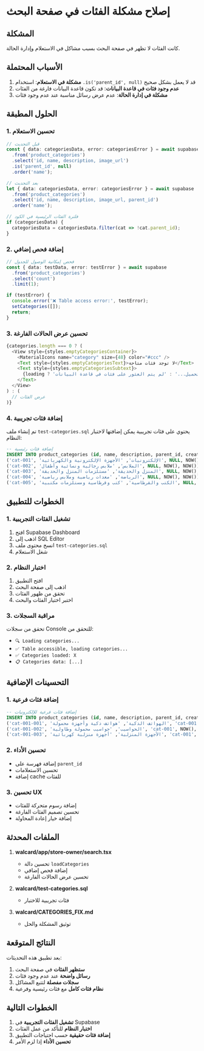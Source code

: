 # إصلاح مشكلة الفئات في صفحة البحث

## المشكلة

كانت الفئات لا تظهر في صفحة البحث بسبب مشاكل في الاستعلام وإدارة الحالة.

## الأسباب المحتملة

1. **مشكلة في الاستعلام**: استخدام `.is('parent_id', null)` قد لا يعمل بشكل صحيح
2. **عدم وجود فئات في قاعدة البيانات**: قد تكون قاعدة البيانات فارغة من الفئات
3. **مشكلة في إدارة الحالة**: عدم عرض رسائل مناسبة عند عدم وجود فئات

## الحلول المطبقة

### 1. تحسين الاستعلام

```typescript
// قبل التحديث
const { data: categoriesData, error: categoriesError } = await supabase
  .from('product_categories')
  .select('id, name, description, image_url')
  .is('parent_id', null)
  .order('name');

// بعد التحديث
let { data: categoriesData, error: categoriesError } = await supabase
  .from('product_categories')
  .select('id, name, description, image_url, parent_id')
  .order('name');

// فلترة الفئات الرئيسية في الكود
if (categoriesData) {
  categoriesData = categoriesData.filter(cat => !cat.parent_id);
}
```

### 2. إضافة فحص إضافي

```typescript
// فحص إمكانية الوصول للجدول
const { data: testData, error: testError } = await supabase
  .from('product_categories')
  .select('count')
  .limit(1);

if (testError) {
  console.error('❌ Table access error:', testError);
  setCategories([]);
  return;
}
```

### 3. تحسين عرض الحالات الفارغة

```typescript
{categories.length === 0 ? (
  <View style={styles.emptyCategoriesContainer}>
    <MaterialIcons name="category" size={48} color="#ccc" />
    <Text style={styles.emptyCategoriesText}>لا توجد فئات متاحة</Text>
    <Text style={styles.emptyCategoriesSubtext}>
      {loading ? 'جاري التحميل...' : 'لم يتم العثور على فئات في قاعدة البيانات'}
    </Text>
  </View>
) : (
  // عرض الفئات
)}
```

### 4. إضافة فئات تجريبية

تم إنشاء ملف `test-categories.sql` يحتوي على فئات تجريبية يمكن إضافتها لاختبار النظام:

```sql
-- إضافة فئات رئيسية
INSERT INTO product_categories (id, name, description, parent_id, created_at, updated_at) VALUES
('cat-001', 'الإلكترونيات', 'الأجهزة الإلكترونية والكهربائية', NULL, NOW(), NOW()),
('cat-002', 'الملابس', 'ملابس رجالية ونسائية وأطفال', NULL, NOW(), NOW()),
('cat-003', 'المنزل والحديقة', 'مستلزمات المنزل والحديقة', NULL, NOW(), NOW()),
('cat-004', 'الرياضة', 'معدات رياضية وملابس رياضية', NULL, NOW(), NOW()),
('cat-005', 'الكتب والقرطاسية', 'كتب وقرطاسية ومستلزمات مكتبية', NULL, NOW(), NOW());
```

## الخطوات للتطبيق

### 1. تشغيل الفئات التجريبية

1. افتح Supabase Dashboard
2. اذهب إلى SQL Editor
3. انسخ محتوى ملف `test-categories.sql`
4. شغل الاستعلام

### 2. اختبار النظام

1. افتح التطبيق
2. اذهب إلى صفحة البحث
3. تحقق من ظهور الفئات
4. اختبر اختيار الفئات والبحث

### 3. مراقبة السجلات

تحقق من سجلات Console للتحقق من:
- `🔍 Loading categories...`
- `✅ Table accessible, loading categories...`
- `✅ Categories loaded: X`
- `📋 Categories data: [...]`

## التحسينات الإضافية

### 1. إضافة فئات فرعية

```sql
-- إضافة فئات فرعية للإلكترونيات
INSERT INTO product_categories (id, name, description, parent_id, created_at, updated_at) VALUES
('cat-001-001', 'الهواتف الذكية', 'هواتف ذكية وأجهزة محمولة', 'cat-001', NOW(), NOW()),
('cat-001-002', 'الحواسيب', 'حواسيب محمولة وطاولية', 'cat-001', NOW(), NOW()),
('cat-001-003', 'الأجهزة المنزلية', 'أجهزة منزلية كهربائية', 'cat-001', NOW(), NOW());
```

### 2. تحسين الأداء

- إضافة فهرسة على `parent_id`
- تحسين الاستعلامات
- إضافة cache للفئات

### 3. تحسين UX

- إضافة رسوم متحركة للفئات
- تحسين تصميم الفئات الفارغة
- إضافة خيار إعادة المحاولة

## الملفات المحدثة

1. **walcard/app/store-owner/search.tsx**
   - تحسين دالة `loadCategories`
   - إضافة فحص إضافي
   - تحسين عرض الحالات الفارغة

2. **walcard/test-categories.sql**
   - فئات تجريبية للاختبار

3. **walcard/CATEGORIES_FIX.md**
   - توثيق المشكلة والحل

## النتائج المتوقعة

بعد تطبيق هذه التحديثات:

1. **ستظهر الفئات** في صفحة البحث
2. **رسائل واضحة** عند عدم وجود فئات
3. **سجلات مفصلة** لتتبع المشاكل
4. **نظام فئات كامل** مع فئات رئيسية وفرعية

## الخطوات التالية

1. **تشغيل الفئات التجريبية** في Supabase
2. **اختبار النظام** للتأكد من عمل الفئات
3. **إضافة فئات حقيقية** حسب احتياجات التطبيق
4. **تحسين الأداء** إذا لزم الأمر 